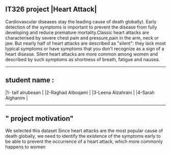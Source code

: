 IT326 project |Heart Attack|
-----------------------------------------------------------------------------------------------

Cardiovascular diseases stay the leading cause of death globally). Early detection of the symptoms is important to prevent the disease from fully developing and reduce premature mortality.Classic heart attacks are characterised by severe chest pain and pressure,pain in the arm, neck or jaw. But nearly half of
heart attacks are described as "silent": they lack most typical symptoms or have symptoms that you don't recognize as a sign of a heart disease. 
Silent heart attacks are more common among women and described by such symptoms as shortness of breath, fatigue and nausea.

------------------
student name :
-----------------
|1- taif alrubeaan |
|2-Raghad Alboqami |
|3-Leena Alzahrani |
|4-Sarah Alghanim  |

------------------------
" project motivation"
--------------------
We selected this dataset Since heart attacks are the most popular cause of death globally, we need to identify the existence of the symptoms early to be able to prevent the occurrence of a heart attack, which more commonly happens to women

